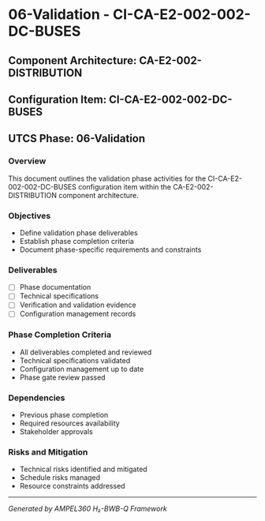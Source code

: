 # 06-Validation - CI-CA-E2-002-002-DC-BUSES

## Component Architecture: CA-E2-002-DISTRIBUTION
## Configuration Item: CI-CA-E2-002-002-DC-BUSES
## UTCS Phase: 06-Validation

### Overview
This document outlines the validation phase activities for the CI-CA-E2-002-002-DC-BUSES configuration item within the CA-E2-002-DISTRIBUTION component architecture.

### Objectives
- Define validation phase deliverables
- Establish phase completion criteria
- Document phase-specific requirements and constraints

### Deliverables
- [ ] Phase documentation
- [ ] Technical specifications
- [ ] Verification and validation evidence
- [ ] Configuration management records

### Phase Completion Criteria
- All deliverables completed and reviewed
- Technical specifications validated
- Configuration management up to date
- Phase gate review passed

### Dependencies
- Previous phase completion
- Required resources availability
- Stakeholder approvals

### Risks and Mitigation
- Technical risks identified and mitigated
- Schedule risks managed
- Resource constraints addressed

---
*Generated by AMPEL360 H₂-BWB-Q Framework*
